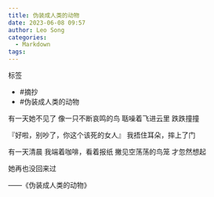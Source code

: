 ```yaml
---
title: 伪装成人类的动物
date: 2023-06-08 09:57
author: Leo Song
categories:
  - Markdown
tags:
---
```


标签

- #摘抄 
- #伪装成人类的动物

有一天她不见了
像一只不断哀鸣的鸟
聒噪着飞进云里
跌跌撞撞

『好啦，别吵了，你这个该死的女人』
我捂住耳朵，摔上了门

有一天清晨
我端着咖啡，看着报纸
撇见空荡荡的鸟笼
才忽然想起

她再也没回来过

——《伪装成人类的动物》

